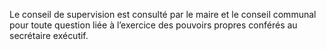 Le conseil de supervision est consulté par le maire et le conseil communal pour toute question liée à l’exercice des pouvoirs propres conférés au secrétaire exécutif.
